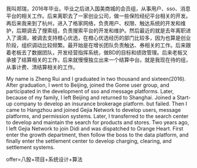 我叫郑瑞，2016年毕业。毕业之后进入国美商城的会员组，从事用户、sso、消息平台的相关工作。后来离职去了一家创业公司，做一些保险经纪平台相关的开发。再后来我来到了杭州，进入了格家网络，负责用户、权限、触达系统的开发和维护，后期调去了搜索组，负责搜索平台的开发和维护。然后最近的就是去年离职进入了滴滴，被调去支持橙心优选，在橙心优选经历的部门比较多，因为也算是创业阶段，组织调动比较频繁。最开始是在增长团队负责触达、券相关的工作。后来跟着老板去了数据团队，开发经营指挥系统，做BD的目标和绩效管理。后来老板又承接了结算相关的工作，后来就慢慢独立出来一个结算中台。就是我现在待的组，从事计费、清结算相关的工作。

My name is Zheng Rui and I graduated in two thousand and sixteen(2016). After graduation, I went to Beijing, joined the Gome user group, and participated in the development of sso and message platforms. Later, because of my family, I left Beijing and returned to Shanghai. Joined a Start-up company to develop an insurance brokerage platform. but failed. Then I came to Hangzhou and joined Gejia Network to develop users, message platforms, and permission systems. Later, I transferred to the search center to develop and maintain the search for products and stores. Two years ago, I left Gejia Network to join Didi and was dispatched to Orange Heart. First enter the growth department, then follow the boss to the data platform, and finally enter the settlement center to develop charging, clearing, and settlement systems.



offer=八股+项目+系统设计+算法